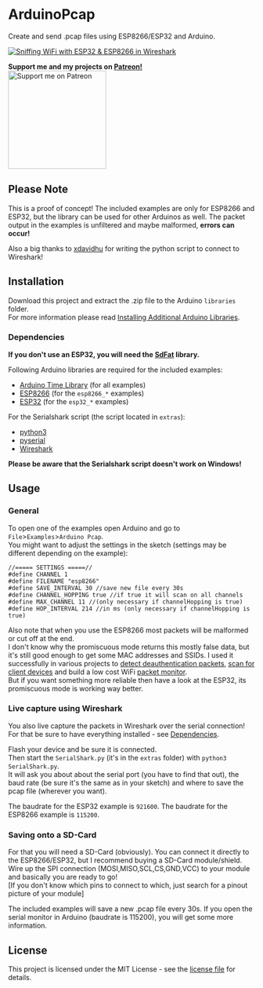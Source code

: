 # ArduinoPcap
Create and send .pcap files using ESP8266/ESP32 and Arduino.

[![Sniffing WiFi with ESP32 & ESP8266 in Wireshark](https://img.youtube.com/vi/3Ac6X6ZBQ0g/0.jpg)](https://www.youtube.com/watch?v=3Ac6X6ZBQ0g)  

**Support me and my projects on [Patreon!](https://www.patreon.com/spacehuhn)**  
[<img width="200" alt="Support me on Patreon" src="https://c5.patreon.com/external/logo/downloads_wordmark_navy.png">](https://www.patreon.com/spacehuhn)  

## Please Note

This is a proof of concept! The included examples are only for ESP8266 and ESP32, but the library can be used for other Arduinos as well. The packet output in the examples is unfiltered and maybe malformed, **errors can occur!**  

Also a big thanks to [xdavidhu](http://github.com/xdavidhu) for writing the python script to connect to Wireshark!  

## Installation

Download this project and extract the .zip file to the Arduino `libraries` folder.  
For more information please read [Installing Additional Arduino Libraries](https://www.arduino.cc/en/Guide/Libraries).  

### Dependencies

**If you don't use an ESP32, you will need the [SdFat](https://github.com/greiman/SdFat) library.**

Following Arduino libraries are required for the included examples:
- [Arduino Time Library](https://github.com/PaulStoffregen/Time) (for all examples)  
- [ESP8266](https://github.com/esp8266/Arduino) (for the `esp8266_*` examples)  
- [ESP32](https://github.com/espressif/arduino-esp32) (for the `esp32_*` examples)  

For the Serialshark script (the script located in `extras`):
  - [python3](https://www.python.org/downloads/)
  - [pyserial](https://github.com/pyserial/pyserial)  
  - [Wireshark](https://www.wireshark.org/#download)

**Please be aware that the Serialshark script doesn't work on Windows!**

## Usage

### General

To open one of the examples open Arduino and go to `File`>`Examples`>`Arduino Pcap`.  
You might want to adjust the settings in the sketch (settings may be different depending on the example):  
```
//===== SETTINGS =====//
#define CHANNEL 1
#define FILENAME "esp8266"
#define SAVE_INTERVAL 30 //save new file every 30s
#define CHANNEL_HOPPING true //if true it will scan on all channels
#define MAX_CHANNEL 11 //(only necessary if channelHopping is true)
#define HOP_INTERVAL 214 //in ms (only necessary if channelHopping is true)
```

Also note that when you use the ESP8266 most packets will be malformed or cut off at the end.  
I don't know why the promiscuous mode returns this mostly false data, but it's still good enough to get some MAC addresses and SSIDs. I used it successfully in various projects to [detect deauthentication packets](https://github.com/spacehuhn/DeauthDetector), [scan for client devices](https://github.com/spacehuhn/esp8266_deauther) and build a low cost WiFi [packet monitor](https://github.com/spacehuhn/PacketMonitor).  
But if you want something more reliable then have a look at the ESP32, its promiscuous mode is working way better.  

### Live capture using Wireshark

You also live capture the packets in Wireshark over the serial connection!  
For that be sure to have everything installed - see [Dependencies](#dependencies).  

Flash your device and be sure it is connected.  
Then start the `SerialShark.py` (it's in the `extras` folder) with `python3 SerialShark.py`.  
It will ask you about about the serial port (you have to find that out), the baud rate (be sure it's the same as in your sketch) and where to save the pcap file (wherever you want).  

The baudrate for the ESP32 example is `921600`. The baudrate for the ESP8266 example is `115200`.  

### Saving onto a SD-Card

For that you will need a SD-Card (obviously). You can connect it directly to the ESP8266/ESP32, but I recommend buying a SD-Card module/shield. Wire up the SPI connection (MOSI,MISO,SCL,CS,GND,VCC) to your module and basically you are ready to go!  
[If you don't know which pins to connect to which, just search for a pinout picture of your module]  

The included examples will save a new .pcap file every 30s. If you open the serial monitor in Arduino (baudrate is 115200), you will get some more information.  

## License

This project is licensed under the MIT License - see the [license file](LICENSE) for details.
